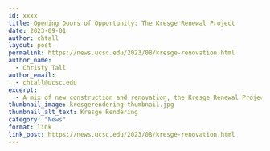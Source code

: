 ```yaml
---
id: xxxx
title: Opening Doors of Opportunity: The Kresge Renewal Project
date: 2023-09-01
author: chtall
layout: post
permalink: https://news.ucsc.edu/2023/08/kresge-renovation.html
author_name:
  - Christy Tall
author_email:
  - chtall@ucsc.edu
excerpt:
  - A mix of new construction and renovation, the Kresge Renewal Project includes more housing and new academic space, all designed to strengthen the student experience
thumbnail_image: kresgerendering-thumbnail.jpg
thumbnail_alt_text: Kresge Rendering
category: "News"
format: link
link_post: https://news.ucsc.edu/2023/08/kresge-renovation.html
---
```

